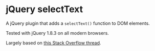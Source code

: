 jQuery selectText
=================

A jQuery plugin that adds a `selectText()` function to DOM elements.

Tested with jQuery 1.8.3 on all modern browsers.

Largely based on [this Stack Overflow thread](http://stackoverflow.com/q/985272).
